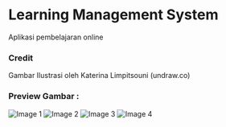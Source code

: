 # Learning Management System

Aplikasi pembelajaran online

### Credit

Gambar Ilustrasi oleh Katerina Limpitsouni (undraw.co)

### Preview Gambar :
![Image 1](https://files.catbox.moe/e4gatv.png)
![Image 2](https://files.catbox.moe/h26kc8.png)
![Image 3](https://files.catbox.moe/cr87p0.png)
![Image 4](https://files.catbox.moe/ayzt3d.png)
